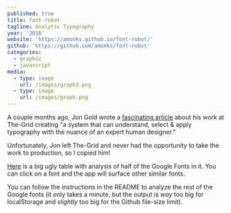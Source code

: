 ```yaml
---
published: true
title: font-robot
tagline: Analytic Typography
year: '2016'
website: 'https://amonks.github.io/font-robot/'
github: 'https://github.com/amonks/font-robot'
categories:
  - graphic
  - javascript
media:
  - type: image
    url: /images/graph3.png
  - type: image
    url: /images/graph.png
---
```

A couple months ago, Jon Gold wrote a [fascinating article](http://www.jon.gold/2016/05/robot-design-school/) about his work at The-Grid creating "a system that can understand, select & apply typography with the nuance of an expert human designer."

Unfortunately, Jon left The-Grid and never had the opportunity to take the work to production, so I copied him!

[Here](https://amonks.github.io/font-robot) is a big ugly table with analysis of half of the Google Fonts in it. You can click on a font and the app will surface other similar fonts.

You can follow the instructions in the README to analyze the rest of the Google fonts (it only takes a minute, but the output is _way_ too big for localStorage and _slightly_ too big for the Github file-size limit).

